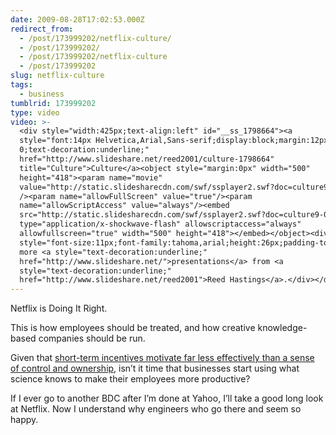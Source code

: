 ```yaml
---
date: 2009-08-28T17:02:53.000Z
redirect_from:
  - /post/173999202/netflix-culture/
  - /post/173999202/
  - /post/173999202/netflix-culture
  - /post/173999202
slug: netflix-culture
tags:
  - business
tumblrid: 173999202
type: video
video: >-
  <div style="width:425px;text-align:left" id="__ss_1798664"><a
  style="font:14px Helvetica,Arial,Sans-serif;display:block;margin:12px 0 3px
  0;text-decoration:underline;"
  href="http://www.slideshare.net/reed2001/culture-1798664"
  title="Culture">Culture</a><object style="margin:0px" width="500"
  height="418"><param name="movie"
  value="http://static.slidesharecdn.com/swf/ssplayer2.swf?doc=culture9-090801103430-phpapp02&stripped_title=culture-1798664"
  /><param name="allowFullScreen" value="true"/><param
  name="allowScriptAccess" value="always"/><embed
  src="http://static.slidesharecdn.com/swf/ssplayer2.swf?doc=culture9-090801103430-phpapp02&stripped_title=culture-1798664"
  type="application/x-shockwave-flash" allowscriptaccess="always"
  allowfullscreen="true" width="500" height="418"></embed></object><div
  style="font-size:11px;font-family:tahoma,arial;height:26px;padding-top:2px;">View
  more <a style="text-decoration:underline;"
  href="http://www.slideshare.net/">presentations</a> from <a
  style="text-decoration:underline;"
  href="http://www.slideshare.net/reed2001">Reed Hastings</a>.</div></div>
---
```

<p>Netflix is Doing It Right.</p>

<p>This is how employees should be treated, and how creative knowledge-based companies should be run.</p>

<p>Given that <a href="http://www.ted.com/talks/dan_pink_on_motivation.html">short-term incentives motivate far less effectively than a sense of control and ownership</a>, isn&rsquo;t it time that businesses start using what science knows to make their employees more productive?</p>

<p>If I ever go to another BDC after I&rsquo;m done at Yahoo, I&rsquo;ll take a good long look at Netflix.  Now I understand why engineers who go there and seem so happy.</p>
